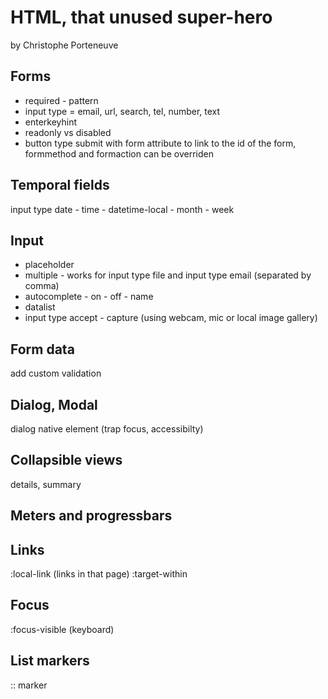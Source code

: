 # HTML, that unused super-hero

by Christophe Porteneuve

## Forms

- required - pattern
- input type = email, url, search, tel, number, text
- enterkeyhint
- readonly vs disabled
- button type submit with form attribute to link to the id of the form, formmethod and formaction can be overriden

## Temporal fields

input type date - time - datetime-local - month - week

## Input

- placeholder
- multiple - works for input type file and input type email (separated by comma)
- autocomplete - on - off - name
- datalist
- input type accept - capture (using webcam, mic or local image gallery)

## Form data

add custom validation

## Dialog, Modal

dialog native element (trap focus, accessibilty)

## Collapsible views

details, summary

## Meters and progressbars

## Links

:local-link (links in that page)
:target-within

## Focus

:focus-visible (keyboard)

## List markers

:: marker
